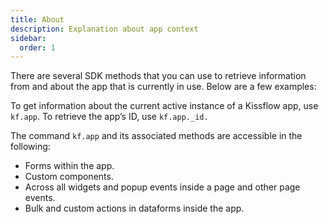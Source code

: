 ```yaml
---
title: About
description: Explanation about app context
sidebar:
  order: 1
---
```


There are several SDK methods that you can use to retrieve information from and about the app that is currently in use. Below are a few examples:

To get information about the current active instance of a Kissflow app, use `kf.app`.
To retrieve the app’s ID, use `kf.app._id.`

The command `kf.app` and its associated methods are accessible in the following:

- Forms within the app.
- Custom components.
- Across all widgets and popup events inside a page and other page events.
- Bulk and custom actions in dataforms inside the app.
